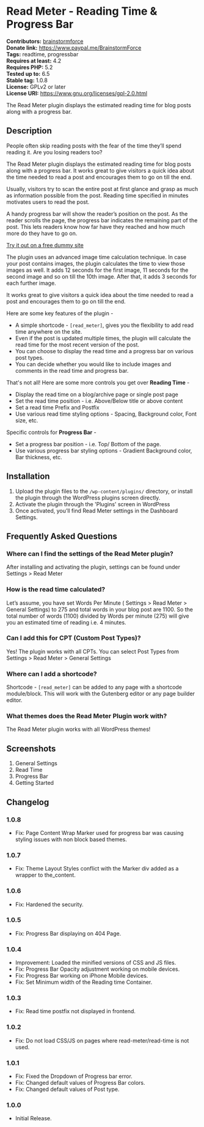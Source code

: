 # Read Meter - Reading Time & Progress Bar

**Contributors:** [brainstormforce](https://profiles.wordpress.org/brainstormforce)  
**Donate link:** https://www.paypal.me/BrainstormForce  
**Tags:** readtime, progressbar  
**Requires at least:** 4.2  
**Requires PHP:** 5.2  
**Tested up to:** 6.5  
**Stable tag:** 1.0.8  
**License:** GPLv2 or later  
**License URI:** https://www.gnu.org/licenses/gpl-2.0.html

The Read Meter plugin displays the estimated reading time for blog posts along with a progress bar.

## Description

People often skip reading posts with the fear of the time they’ll spend reading it. Are you losing readers too?

The Read Meter plugin displays the estimated reading time for blog posts along with a progress bar. It works great to give visitors a quick idea about the time needed to read a post and encourages them to go on till the end.

Usually, visitors try to scan the entire post at first glance and grasp as much as information possible from the post. Reading time specified in minutes motivates users to read the post.

A handy progress bar will show the reader’s position on the post. As the reader scrolls the page, the progress bar indicates the remaining part of the post. This lets readers know how far have they reached and how much more do they have to go on.

[Try it out on a free dummy site](https://bsf.io/read-meter-demo)

The plugin uses an advanced image time calculation technique. In case your post contains images, the plugin calculates the time to view those images as well. It adds 12 seconds for the first image, 11 seconds for the second image and so on till the 10th image. After that, it adds 3 seconds for each further image.

It works great to give visitors a quick idea about the time needed to read a post and encourages them to go on till the end.

Here are some key features of the plugin -

-   A simple shortcode - `[read_meter]`, gives you the flexibility to add read time anywhere on the site.
-   Even if the post is updated multiple times, the plugin will calculate the read time for the most recent version of the post.
-   You can choose to display the read time and a progress bar on various post types.
-   You can decide whether you would like to include images and comments in the read time and progress bar.

That's not all! Here are some more controls you get over **Reading Time** -

-   Display the read time on a blog/archive page or single post page
-   Set the read time position - i.e. Above/Below title or above content
-   Set a read time Prefix and Postfix
-   Use various read time styling options - Spacing, Background color, Font size, etc.

Specific controls for **Progress Bar** -

-   Set a progress bar position - i.e. Top/ Bottom of the page.
-   Use various progress bar styling options - Gradient Background color, Bar thickness, etc.

## Installation

1. Upload the plugin files to the `/wp-content/plugins/` directory, or install the plugin through the WordPress plugins screen directly.
2. Activate the plugin through the 'Plugins' screen in WordPress
3. Once activated, you’ll find Read Meter settings in the Dashboard Settings.

## Frequently Asked Questions

### Where can I find the settings of the Read Meter plugin?

After installing and activating the plugin, settings can be found under Settings > Read Meter

### How is the read time calculated?

Let’s assume, you have set Words Per Minute ( Settings > Read Meter > General Settings) to 275 and total words in your blog post are 1100. So the total number of words (1100) divided by Words per minute (275) will give you an estimated time of reading i.e. 4 minutes.

### Can I add this for CPT (Custom Post Types)?

Yes! The plugin works with all CPTs. You can select Post Types from Settings > Read Meter > General Settings

### Where can I add a shortcode?

Shortcode - `[read_meter]` can be added to any page with a shortcode module/block. This will work with the Gutenberg editor or any page builder editor.

### What themes does the Read Meter Plugin work with?

The Read Meter plugin works with all WordPress themes!

## Screenshots

1. General Settings
2. Read Time
3. Progress Bar
4. Getting Started

## Changelog

### 1.0.8

-   Fix: Page Content Wrap Marker used for progress bar was causing styling issues with non block based themes.

### 1.0.7

-   Fix: Theme Layout Styles conflict with the Marker div added as a wrapper to the_content.

### 1.0.6

-   Fix: Hardened the security.

### 1.0.5

-   Fix: Progress Bar displaying on 404 Page.

### 1.0.4

-   Improvement: Loaded the minified versions of CSS and JS files.
-   Fix: Progress Bar Opacity adjustment working on mobile devices.
-   Fix: Progress Bar working on iPhone Mobile devices.
-   Fix: Set Minimum width of the Reading time Container.

### 1.0.3

-   Fix: Read time postfix not displayed in frontend.

### 1.0.2

-   Fix: Do not load CSS/JS on pages where read-meter/read-time is not used.

### 1.0.1

-   Fix: Fixed the Dropdown of Progress bar error.
-   Fix: Changed default values of Progress Bar colors.
-   Fix: Changed default values of Post type.

### 1.0.0

-   Initial Release.
